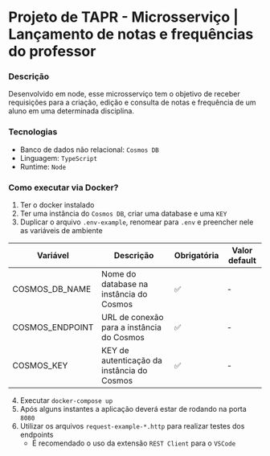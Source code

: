 # Projeto de TAPR - Microsserviço | Lançamento de notas e frequências do professor

### Descrição

Desenvolvido em node, esse microsserviço tem o objetivo de receber requisições para a criação, edição e consulta de notas e frequência de um aluno em uma determinada disciplina.

### Tecnologias

-   Banco de dados não relacional: `Cosmos DB`
-   Linguagem: `TypeScript`
-   Runtime: `Node`

### Como executar via Docker?

1.  Ter o docker instalado
2.  Ter uma instância do `Cosmos DB`, criar uma database e uma `KEY`
3.  Duplicar o arquivo `.env-example`, renomear para `.env` e preencher nele as variáveis de ambiente

| Variável        | Descrição                                  | Obrigatória | Valor default |
| --------------- | ------------------------------------------ | ----------- | ------------- |
| COSMOS_DB_NAME  | Nome do database na instância do Cosmos    | ✅          | -             |
| COSMOS_ENDPOINT | URL de conexão para a instância do Cosmos  | ✅          | -             |
| COSMOS_KEY      | KEY de autenticação da instância do Cosmos | ✅          | -             |

4.  Executar `docker-compose up`
5.  Após alguns instantes a aplicação deverá estar de rodando na porta `8080`
6.  Utilizar os arquivos `request-example-*.http` para realizar testes dos endpoints
    -   É recomendado o uso da extensão `REST Client` para o `VSCode`
